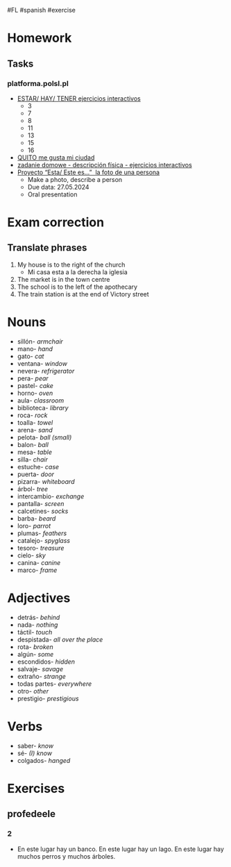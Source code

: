 #FL #spanish #exercise 

# Homework
## Tasks
### platforma.polsl.pl
- [ESTAR/ HAY/ TENER ejercicios interactivos](https://www.profedeele.es/actividad/haber-estar-tener/)
	- 3
	- 7
	- 8
	- 11
	- 13
	- 15
	- 16
- [QUITO me gusta mi ciudad](https://www.youtube.com/watch?v=a2WhvxM7N6k)
- [zadanie domowe - descripción física - ejercicios interactivos](https://www.profedeele.es/actividad/descripcion-fisico-espanol/)
- [Proyecto “Esta/ Este es...”  la foto de una persona](https://platforma.polsl.pl/rjo5/mod/assign/view.php?id=166666)
	- Make a photo, describe a person
	- Due data: 27.05.2024
	- Oral presentation

# Exam correction
## Translate phrases
1. My house is to the right of the church
	- Mi casa esta a la derecha la iglesia
2. The market is in the town centre
3. The school is to the left of the apothecary
4. The train station is at the end of Victory street

# Nouns
- sillón- *armchair*
- mano- *hand*
- gato- *cat*
- ventana- *window*
- nevera- *refrigerator*
- pera- *pear*
- pastel- *cake*
- horno- *oven*
- aula- *classroom*
- biblioteca- *library*
- roca- *rock*
- toalla- *towel*
- arena- *sand*
- pelota- *ball (small)*
- balon- *ball*
- mesa- *table*
- silla- *chair*
- estuche- *case*
- puerta- *door*
- pizarra- *whiteboard*
- árbol- *tree*
- intercambio- *exchange*
- pantalla- *screen*
- calcetines- *socks*
- barba- *beard*
- loro- *parrot*
- plumas- *feathers*
- catalejo- *spyglass*
- tesoro- *treasure*
- cielo- *sky*
- canina- *canine*
- marco- *frame*

# Adjectives
- detrás- *behind*
- nada- *nothing*
- táctil- *touch*
- despistada- *all over the place*
- rota- *broken*
- algún- *some*
- escondidos- *hidden*
- salvaje- *savage*
- extraño- *strange*
- todas partes- *everywhere*
- otro- *other*
- prestigio- *prestigious*

# Verbs
- saber- *know*
- sé- *(I) know*
- colgados- *hanged*

# Exercises
## profedeele
### 2
- En este lugar hay un banco. En este lugar hay un lago.  En este lugar hay muchos perros y muchos árboles.